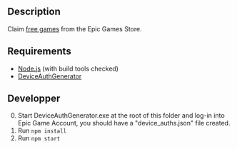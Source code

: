 ## Description
Claim [free games](https://www.epicgames.com/store/free-games) from the Epic Games Store.

## Requirements
* [Node.js](https://nodejs.org/download/) (with build tools checked)
* [DeviceAuthGenerator](https://github.com/xMistt/DeviceAuthGenerator/releases)

## Developper
0. Start DeviceAuthGenerator.exe at the root of this folder and log-in into Epic Game Account, you should have a "device_auths.json" file created.
1. Run `npm install`
2. Run `npm start`